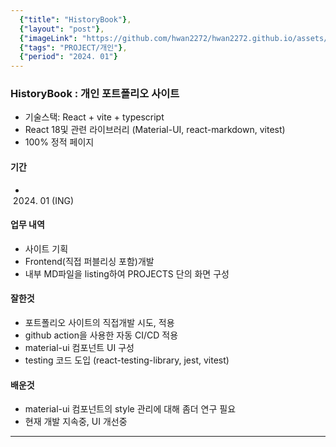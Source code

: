 ```yaml
---
  {"title": "HistoryBook"},
  {"layout": "post"},
  {"imageLink": "https://github.com/hwan2272/hwan2272.github.io/assets/65170244/1484641e-2ff8-45d1-9ddd-1bdf48ef4616"},
  {"tags": "PROJECT/개인"},
  {"period": "2024. 01"}
---
```


### HistoryBook : 개인 포트폴리오 사이트

- 기술스택: React + vite + typescript
- React 18및 관련 라이브러리 (Material-UI, react-markdown, vitest)
- 100% 정적 페이지

#### 기간

- 2024. 01 (ING)

#### 업무 내역

- 사이트 기획
- Frontend(직접 퍼블리싱 포함)개발
- 내부 MD파일을 listing하여 PROJECTS 단의 화면 구성

#### 잘한것

- 포트폴리오 사이트의 직접개발 시도, 적용
- github action을 사용한 자동 CI/CD 적용
- material-ui 컴포넌트 UI 구성
- testing 코드 도입 (react-testing-library, jest, vitest)

#### 배운것

- material-ui 컴포넌트의 style 관리에 대해 좀더 연구 필요
- 현재 개발 지속중, UI 개선중

---
